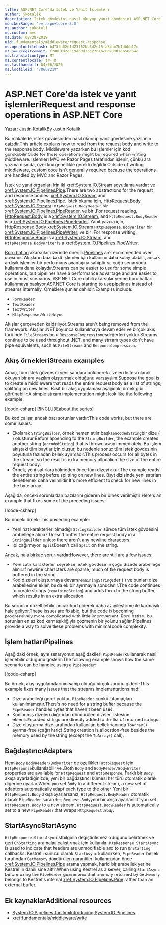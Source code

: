 ```yaml
---
title: ASP.NET Core'da Istek ve Yanıt İşlemleri
author: jkotalik
description: İstek gövdesini nasıl okuyup yanıt gövdesini ASP.NET Core'a nasıl yazabilirsiniz öğrenin.
monikerRange: '>= aspnetcore-3.0'
ms.author: jukotali
ms.custom: mvc
ms.date: 08/29/2019
uid: fundamentals/middleware/request-response
ms.openlocfilehash: b473fa02e1d23f02bc5d2e15fa54ab7b1dbbb17c
ms.sourcegitcommit: f7886fd2e219db9d7ce27b16c0dc5901e658d64e
ms.translationtype: MT
ms.contentlocale: tr-TR
ms.lasthandoff: 04/06/2020
ms.locfileid: "78667218"
---
```

# <a name="request-and-response-operations-in-aspnet-core"></a><span data-ttu-id="eacba-103">ASP.NET Core'da istek ve yanıt işlemleri</span><span class="sxs-lookup"><span data-stu-id="eacba-103">Request and response operations in ASP.NET Core</span></span>

<span data-ttu-id="eacba-104">Yazar: [Justin Kotalik](https://github.com/jkotalik)</span><span class="sxs-lookup"><span data-stu-id="eacba-104">By [Justin Kotalik](https://github.com/jkotalik)</span></span>

<span data-ttu-id="eacba-105">Bu makalede, istek gövdesinden nasıl okunup yanıt gövdesine yazılanın caizdir.</span><span class="sxs-lookup"><span data-stu-id="eacba-105">This article explains how to read from the request body and write to the response body.</span></span> <span data-ttu-id="eacba-106">Middleware yazarken bu işlemler için kod gerekebilir.</span><span class="sxs-lookup"><span data-stu-id="eacba-106">Code for these operations might be required when writing middleware.</span></span> <span data-ttu-id="eacba-107">İşlemleri MVC ve Razor Pages tarafından işlenir, çünkü ara yazma dışında, özel kod genellikle gerekli değildir.</span><span class="sxs-lookup"><span data-stu-id="eacba-107">Outside of writing middleware, custom code isn't generally required because the operations are handled by MVC and Razor Pages.</span></span>

<span data-ttu-id="eacba-108">İstek ve yanıt organları için iki <xref:System.IO.Stream> soyutlama vardır: ve <xref:System.IO.Pipelines.Pipe>.</span><span class="sxs-lookup"><span data-stu-id="eacba-108">There are two abstractions for the request and response bodies: <xref:System.IO.Stream> and <xref:System.IO.Pipelines.Pipe>.</span></span> <span data-ttu-id="eacba-109">İstek okuma için, [HttpRequest.Body](xref:Microsoft.AspNetCore.Http.HttpRequest.Body) <xref:System.IO.Stream> `HttpRequest.BodyReader` bir <xref:System.IO.Pipelines.PipeReader>, ve bir .</span><span class="sxs-lookup"><span data-stu-id="eacba-109">For request reading, [HttpRequest.Body](xref:Microsoft.AspNetCore.Http.HttpRequest.Body) is a <xref:System.IO.Stream>, and `HttpRequest.BodyReader` is a <xref:System.IO.Pipelines.PipeReader>.</span></span> <span data-ttu-id="eacba-110">Yanıt yazma için, [HttpResponse.Body](xref:Microsoft.AspNetCore.Http.HttpResponse.Body) <xref:System.IO.Stream> `HttpResponse.BodyWriter` bir <xref:System.IO.Pipelines.PipeWriter>, ve bir .</span><span class="sxs-lookup"><span data-stu-id="eacba-110">For response writing, [HttpResponse.Body](xref:Microsoft.AspNetCore.Http.HttpResponse.Body) is a <xref:System.IO.Stream>, and `HttpResponse.BodyWriter` is a <xref:System.IO.Pipelines.PipeWriter>.</span></span>

<span data-ttu-id="eacba-111">[Boru hatları](/dotnet/standard/io/pipelines) akarsular üzerinde önerilir.</span><span class="sxs-lookup"><span data-stu-id="eacba-111">[Pipelines](/dotnet/standard/io/pipelines) are recommended over streams.</span></span> <span data-ttu-id="eacba-112">Akışların bazı basit işlemler için kullanımı daha kolay olabilir, ancak ardışık işlemler bir performans avantajına sahiptir ve çoğu senaryoda kullanımı daha kolaydır.</span><span class="sxs-lookup"><span data-stu-id="eacba-112">Streams can be easier to use for some simple operations, but pipelines have a performance advantage and are easier to use in most scenarios.</span></span> <span data-ttu-id="eacba-113">ASP.NET Core dahili akarsular yerine boru hatları kullanmaya başlıyor.</span><span class="sxs-lookup"><span data-stu-id="eacba-113">ASP.NET Core is starting to use pipelines instead of streams internally.</span></span> <span data-ttu-id="eacba-114">Örneklere şunlar dahildir:</span><span class="sxs-lookup"><span data-stu-id="eacba-114">Examples include:</span></span>

* `FormReader`
* `TextReader`
* `TextWriter`
* `HttpResponse.WriteAsync`

<span data-ttu-id="eacba-115">Akışlar çerçeveden kaldırılıyor.</span><span class="sxs-lookup"><span data-stu-id="eacba-115">Streams aren't being removed from the framework.</span></span> <span data-ttu-id="eacba-116">Akışlar .NET boyunca kullanılmaya devam eder ve birçok akış türü nde `FileStreams` boru `ResponseCompression`eşdeğerleri yoktur.</span><span class="sxs-lookup"><span data-stu-id="eacba-116">Streams continue to be used throughout .NET, and many stream types don't have pipe equivalents, such as `FileStreams` and `ResponseCompression`.</span></span>

## <a name="stream-examples"></a><span data-ttu-id="eacba-117">Akış örnekleri</span><span class="sxs-lookup"><span data-stu-id="eacba-117">Stream examples</span></span>

<span data-ttu-id="eacba-118">Amaç, tüm istek gövdesini yeni satırlara bölünerek dizeleri listesi olarak okuyan bir ara yazılım oluşturmak olduğunu varsayalım.</span><span class="sxs-lookup"><span data-stu-id="eacba-118">Suppose the goal is to create a middleware that reads the entire request body as a list of strings, splitting on new lines.</span></span> <span data-ttu-id="eacba-119">Basit bir akış uygulaması aşağıdaki örnek gibi görünebilir:</span><span class="sxs-lookup"><span data-stu-id="eacba-119">A simple stream implementation might look like the following example:</span></span>

[!code-csharp[](request-response/samples/3.x/RequestResponseSample/Startup.cs?name=GetListOfStringsFromStream)]
[!INCLUDE[about the series](~/includes/code-comments-loc.md)]

<span data-ttu-id="eacba-120">Bu kod çalışır, ancak bazı sorunlar vardır:</span><span class="sxs-lookup"><span data-stu-id="eacba-120">This code works, but there are some issues:</span></span>

* <span data-ttu-id="eacba-121">Ekolarak `StringBuilder`, örnek hemen atılır başka`encodedString`bir dize ( ) oluşturur.</span><span class="sxs-lookup"><span data-stu-id="eacba-121">Before appending to the `StringBuilder`, the example creates another string (`encodedString`) that is thrown away immediately.</span></span> <span data-ttu-id="eacba-122">Bu işlem akıştaki tüm baytlar için oluşur, bu nedenle sonuç tüm istek gövdesinin boyutuna fazladan bellek ayırmadır.</span><span class="sxs-lookup"><span data-stu-id="eacba-122">This process occurs for all bytes in the stream, so the result is extra memory allocation the size of the entire request body.</span></span>
* <span data-ttu-id="eacba-123">Örnek, yeni satırlara bölmeden önce tüm dizeyi okur.</span><span class="sxs-lookup"><span data-stu-id="eacba-123">The example reads the entire string before splitting on new lines.</span></span> <span data-ttu-id="eacba-124">Bayt dizisinde yeni satırları denetlemek daha verimlidir.</span><span class="sxs-lookup"><span data-stu-id="eacba-124">It's more efficient to check for new lines in the byte array.</span></span>

<span data-ttu-id="eacba-125">Aşağıda, önceki sorunlardan bazılarını gideren bir örnek verilmiştir:</span><span class="sxs-lookup"><span data-stu-id="eacba-125">Here's an example that fixes some of the preceding issues:</span></span>

[!code-csharp[](request-response/samples/3.x/RequestResponseSample/Startup.cs?name=GetListOfStringsFromStreamMoreEfficient)]

<span data-ttu-id="eacba-126">Bu önceki örnek:</span><span class="sxs-lookup"><span data-stu-id="eacba-126">This preceding example:</span></span>

* <span data-ttu-id="eacba-127">Yeni hat karakterleri olmadığı `StringBuilder` sürece tüm istek gövdesini arabelleğe almaz.</span><span class="sxs-lookup"><span data-stu-id="eacba-127">Doesn't buffer the entire request body in a `StringBuilder` unless there aren't any newline characters.</span></span>
* <span data-ttu-id="eacba-128">İpi çağırmıyor. `Split`</span><span class="sxs-lookup"><span data-stu-id="eacba-128">Doesn't call `Split` on the string.</span></span>

<span data-ttu-id="eacba-129">Ancak, hala birkaç sorun vardır:</span><span class="sxs-lookup"><span data-stu-id="eacba-129">However, there are still are a few issues:</span></span>

* <span data-ttu-id="eacba-130">Yeni satır karakterleri seyrekse, istek gövdesinin çoğu dizede arabelleğe alınır.</span><span class="sxs-lookup"><span data-stu-id="eacba-130">If newline characters are sparse, much of the request body is buffered in the string.</span></span>
* <span data-ttu-id="eacba-131">Kod dizeleri oluşturmaya devam`remainingString`eder ( ) ve bunları dize arabellesine ekler, bu da ek bir ayırmayla sonuçlanır.</span><span class="sxs-lookup"><span data-stu-id="eacba-131">The code continues to create strings (`remainingString`) and adds them to the string buffer, which results in an extra allocation.</span></span>

<span data-ttu-id="eacba-132">Bu sorunlar düzeltilebilir, ancak kod giderek daha az iyileştirme ile karmaşık hale geliyor.</span><span class="sxs-lookup"><span data-stu-id="eacba-132">These issues are fixable, but the code is becoming progressively more complicated with little improvement.</span></span> <span data-ttu-id="eacba-133">Boru hatları, bu sorunları en az kod karmaşıklığıyla çözmenin bir yolunu sağlar.</span><span class="sxs-lookup"><span data-stu-id="eacba-133">Pipelines provide a way to solve these problems with minimal code complexity.</span></span>

## <a name="pipelines"></a><span data-ttu-id="eacba-134">İşlem hatları</span><span class="sxs-lookup"><span data-stu-id="eacba-134">Pipelines</span></span>

<span data-ttu-id="eacba-135">Aşağıdaki örnek, aynı senaryonun aşağıdakileri `PipeReader`kullanarak nasıl işlenebilir olduğunu gösterir:</span><span class="sxs-lookup"><span data-stu-id="eacba-135">The following example shows how the same scenario can be handled using a `PipeReader`:</span></span>

[!code-csharp[](request-response/samples/3.x/RequestResponseSample/Startup.cs?name=GetListOfStringFromPipe)]

<span data-ttu-id="eacba-136">Bu örnek, akış uygulamalarının sahip olduğu birçok sorunu giderir:</span><span class="sxs-lookup"><span data-stu-id="eacba-136">This example fixes many issues that the streams implementations had:</span></span>

* <span data-ttu-id="eacba-137">Dize arabelleği gerek yoktur, `PipeReader` çünkü tutamaçları kullanılmamıştır.</span><span class="sxs-lookup"><span data-stu-id="eacba-137">There's no need for a string buffer because the `PipeReader` handles bytes that haven't been used.</span></span>
* <span data-ttu-id="eacba-138">Kodlanmış dizeleri doğrudan döndürülen dizeleri listesine eklenir.</span><span class="sxs-lookup"><span data-stu-id="eacba-138">Encoded strings are directly added to the list of returned strings.</span></span>
* <span data-ttu-id="eacba-139">Dize oluşturma dize tarafından kullanılan bellek yanında `ToArray()` ayırma-free (çağrı hariç).</span><span class="sxs-lookup"><span data-stu-id="eacba-139">String creation is allocation-free besides the memory used by the string (except the `ToArray()` call).</span></span>

## <a name="adapters"></a><span data-ttu-id="eacba-140">Bağdaştırıcı</span><span class="sxs-lookup"><span data-stu-id="eacba-140">Adapters</span></span>

<span data-ttu-id="eacba-141">Hem `Body` `BodyReader/BodyWriter` de özellikleri `HttpRequest` için `HttpResponse`kullanılabilir ve .</span><span class="sxs-lookup"><span data-stu-id="eacba-141">Both `Body` and `BodyReader/BodyWriter` properties are available for `HttpRequest` and `HttpResponse`.</span></span> <span data-ttu-id="eacba-142">Farklı bir `Body` akışa ayarladiğinizde, yeni bir bağdaştırıcı kümesi her türü otomatik olarak diğerine uyarlar.</span><span class="sxs-lookup"><span data-stu-id="eacba-142">When you set `Body` to a different stream, a new set of adapters automatically adapt each type to the other.</span></span> <span data-ttu-id="eacba-143">Yeni bir `HttpRequest.Body` akışa ayarlarsanız, `HttpRequest.BodyReader` otomatik olarak `PipeReader` saran `HttpRequest.Body`yeni bir akışa ayarlanır.</span><span class="sxs-lookup"><span data-stu-id="eacba-143">If you set `HttpRequest.Body` to a new stream, `HttpRequest.BodyReader` is automatically set to a new `PipeReader` that wraps `HttpRequest.Body`.</span></span>

## <a name="startasync"></a><span data-ttu-id="eacba-144">StartAsync</span><span class="sxs-lookup"><span data-stu-id="eacba-144">StartAsync</span></span>

<span data-ttu-id="eacba-145">`HttpResponse.StartAsync`üstbilginin değiştirilemez olduğunu belirtmek ve geri `OnStarting` aramaları çalıştırmak için kullanılır.</span><span class="sxs-lookup"><span data-stu-id="eacba-145">`HttpResponse.StartAsync` is used to indicate that headers are unmodifiable and to run `OnStarting` callbacks.</span></span> <span data-ttu-id="eacba-146">Kestrel'i sunucu olarak `StartAsync` kullanırken, `PipeReader` bellek tarafından `GetMemory` döndürülen garantileri kullanmadan önce <xref:System.IO.Pipelines.Pipe> arama yapmak, harici bir arabellek yerine Kestrel'in dahili sine aittir.</span><span class="sxs-lookup"><span data-stu-id="eacba-146">When using Kestrel as a server, calling `StartAsync` before using the `PipeReader` guarantees that memory returned by `GetMemory` belongs to Kestrel's internal <xref:System.IO.Pipelines.Pipe> rather than an external buffer.</span></span>

## <a name="additional-resources"></a><span data-ttu-id="eacba-147">Ek kaynaklar</span><span class="sxs-lookup"><span data-stu-id="eacba-147">Additional resources</span></span>

* [<span data-ttu-id="eacba-148">System.IO.Pipelines Tanıtımı</span><span class="sxs-lookup"><span data-stu-id="eacba-148">Introducing System.IO.Pipelines</span></span>](https://devblogs.microsoft.com/dotnet/system-io-pipelines-high-performance-io-in-net/)
* <xref:fundamentals/middleware/write>
